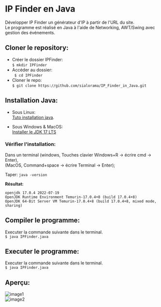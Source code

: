 # IP Finder en Java  

Développer IP Finder un générateur d'IP à partir de l'URL du site.  
Le programme est réalisé en Java à l'aide de Networking, AWT/Swing avec gestion des événements.  

## Cloner le repository:  

* Créer le dossier IPFinder:  
```$ mkdir IPFinder```  
* Accéder au dossier:  
``` $ cd IPFinder```  
* Cloner le repo:  
``` $ git clone https://github.com/sialorama/IP_Finder_in_Java.git ```  

## Installation Java:  

* Sous Linux:  
[Tuto installation java](https://linuxhint.com/install_java_linux_mint/).  

* Sous Windows & MacOS:  
[Installer le JDK 17 LTS](https://www.adoptium.net)  
  
### Vérifier l'installation:  
Dans un terminal (windows, Touches clavier Windows+R -> écrire cmd -> Enter),  
(MacOS, Command+space -> écrire Terminal -> Enter);  

Taper: ``` java -version ```  
  
  
**Résultat:**
```  
openjdk 17.0.4 2022-07-19  
OpenJDK Runtime Environment Temurin-17.0.4+8 (build 17.0.4+8)  
OpenJDK 64-Bit Server VM Temurin-17.0.4+8 (build 17.0.4+8, mixed mode, sharing)    

```
## Compiler le programme:  
Executer la commande suivante dans le terminal.  
``` $ java IPFinder.java ``` 

## Executer le programme:  
Executer la commande suivante dans le terminal.  
``` $ java IPFinder.java ```  

## Aperçu:  

![image1](./images/ipfinder1.png)  
![image2](./images/ipfinder2.png)  
